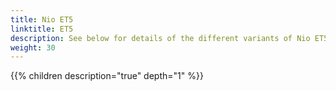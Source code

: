 ```yaml
---
title: Nio ET5
linktitle: ET5
description: See below for details of the different variants of Nio ET5
weight: 30
---
```

{{% children description="true" depth="1" %}}
